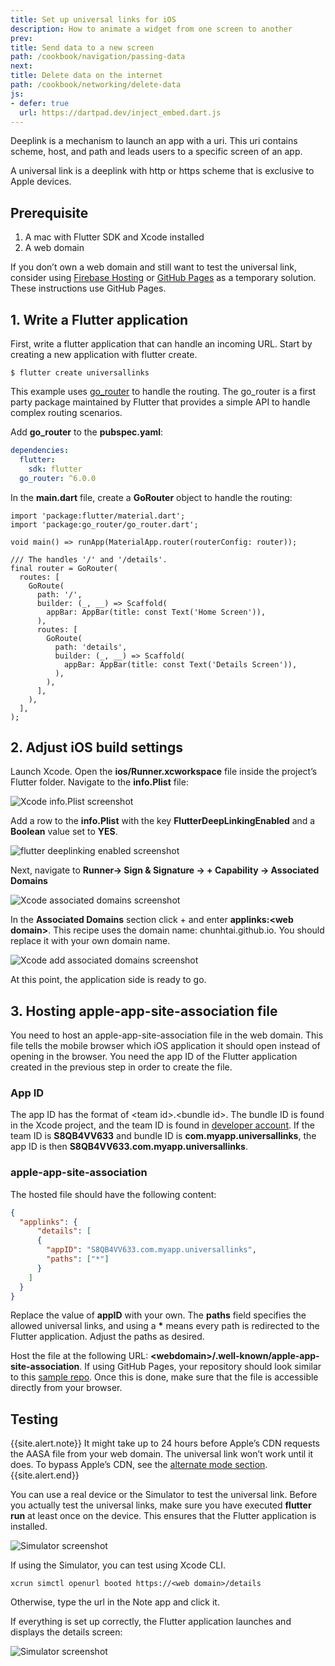 ```yaml
---
title: Set up universal links for iOS
description: How to animate a widget from one screen to another
prev:
title: Send data to a new screen
path: /cookbook/navigation/passing-data
next:
title: Delete data on the internet
path: /cookbook/networking/delete-data
js:
- defer: true
  url: https://dartpad.dev/inject_embed.dart.js
---
```


<?code-excerpt path-base="cookbook/navigation/deeplink"?>

Deeplink is a mechanism to launch an app with a uri. This uri
contains scheme, host, and path and leads users to a specific
screen of an app.

A universal link is a deeplink with http or https scheme that
is exclusive to Apple devices.


## Prerequisite
1. A mac with Flutter SDK and Xcode installed
2. A web domain

If you don’t own a web domain and still want to test the
universal link, consider using [Firebase Hosting][] or
[GitHub Pages][] as a temporary solution. These instructions
use GitHub Pages.


## 1. Write a Flutter application

First, write a flutter application that can handle an incoming
URL. Start by creating a new application with flutter create.

```shell
$ flutter create universallinks
```

This example uses [go_router][] to handle the routing. The
go_router is a first party package maintained by Flutter
that provides a simple API to handle complex routing scenarios.

Add <strong>go_router</strong> to the <strong>pubspec.yaml</strong>:
```yaml
dependencies:
  flutter:
    sdk: flutter
  go_router: ^6.0.0
```

In the <strong>main.dart</strong> file, create a <strong>GoRouter</strong>
object to handle the routing:

<?code-excerpt "lib/main.dart"?>
```run-dartpad:theme-light:mode-flutter:run-true:width-100%:height-600px:split-60:ga_id-interactive_example
import 'package:flutter/material.dart';
import 'package:go_router/go_router.dart';

void main() => runApp(MaterialApp.router(routerConfig: router));

/// The handles '/' and '/details'.
final router = GoRouter(
  routes: [
    GoRoute(
      path: '/',
      builder: (_, __) => Scaffold(
        appBar: AppBar(title: const Text('Home Screen')),
      ),
      routes: [
        GoRoute(
          path: 'details',
          builder: (_, __) => Scaffold(
            appBar: AppBar(title: const Text('Details Screen')),
          ),
        ),
      ],
    ),
  ],
);
```



## 2. Adjust iOS build settings

Launch Xcode. Open the <strong>ios/Runner.xcworkspace</strong>
file inside the project’s Flutter folder. Navigate to the
<strong>info.Plist</strong> file:

<noscript>
  <img src="/assets/images/docs/cookbook/set-up-universal-links-info-plist.png" alt="Xcode info.Plist screenshot"/>
</noscript>

Add a row to the <strong>info.Plist</strong> with the key
<strong>FlutterDeepLinkingEnabled</strong> and a
<strong>Boolean</strong> value set to <strong>YES</strong>.

<noscript>
  <img src="/assets/images/docs/cookbook/set-up-universal-links-flutterdeeplinkingenabled.png" alt="flutter deeplinking enabled screenshot"/>
</noscript>

Next, navigate to <strong>Runner-> Sign & Signature -> + Capability -> Associated Domains</strong>

<noscript>
  <img src="/assets/images/docs/cookbook/set-up-universal-links-associated-domains.png" alt="Xcode associated domains screenshot"/>
</noscript>

In the <strong>Associated Domains</strong> section click +
and enter <strong>applinks:\<web domain\></strong>.
This recipe uses the domain name: chunhtai.github.io.
You should replace it with your own domain name.

<noscript>
  <img src="/assets/images/docs/cookbook/set-up-universal-links-add-associated-domains.png" alt="Xcode add associated domains screenshot"/>
</noscript>

At this point, the application side is ready to go.

## 3. Hosting apple-app-site-association file

You need to host an apple-app-site-association file in the web domain.
This file tells the mobile browser which iOS application it should open
instead of opening in the browser. You need the app ID of the Flutter
application created in the previous step in order to create the file.

### App ID

The app ID has the format of \<team id\>.\<bundle id\>. The bundle ID
is found in the Xcode project, and the team ID is found in
[developer account][]. If the team ID is <strong>S8QB4VV633</strong>
and bundle ID is <strong>com.myapp.universallinks</strong>, the app ID
is then <strong>S8QB4VV633.com.myapp.universallinks</strong>.

### apple-app-site-association

The hosted file should have the following content:
```json
{
  "applinks": {
      "details": [
      {
        "appID": "S8QB4VV633.com.myapp.universallinks",
        "paths": ["*"]
      }
    ]
  }
}
```

Replace the value of <strong>appID</strong> with your own. The
<strong>paths</strong> field specifies the allowed universal links,
and using a <strong>*</strong> means every path is redirected
to the Flutter application. Adjust the paths as desired.

Host the file at the following URL:
<strong>\<webdomain\>/.well-known/apple-app-site-association</strong>.
If using GitHub Pages, your repository should look similar to this
[sample repo]. Once this is done, make sure that the file is
accessible directly from your browser.


## Testing
{{site.alert.note}}
It might take up to 24 hours before Apple’s CDN requests the AASA
file from your web domain. The universal link won’t work until it
does. To bypass Apple’s CDN, see the [alternate mode section].
{{site.alert.end}}

You can use a real device or the Simulator to test the universal link.
Before you actually test the universal links, make sure you have
executed <strong>flutter run</strong> at least once on the device. This ensures that the
Flutter application is installed.

<noscript>
  <img src="/assets/images/docs/cookbook/set-up-universal-links-simulator.png" alt="Simulator screenshot"/>
</noscript>

If using the Simulator, you can test using Xcode CLI.
```shell
xcrun simctl openurl booted https://<web domain>/details
```

Otherwise, type the url in the Note app and click it.

If everything is set up correctly, the Flutter application
launches and displays the details screen:

<noscript>
  <img src="/assets/images/docs/cookbook/set-up-universal-links-simulator-deeplinked.png" alt="Simulator screenshot"/>
</noscript>

[alternate mode section]: https://developer.apple.com/documentation/bundleresources/entitlements/com_apple_developer_associated-domains?language=objc
[sample repo]: https://github.com/chunhtai/chunhtai.github.io
[developer account]: https://developer.apple.com/account
[Firebase Hosting]: https://firebase.google.com/docs/hosting
[go_router]: https://pub.dev/packages/go_router
[GitHub Pages]: https://pages.github.com
